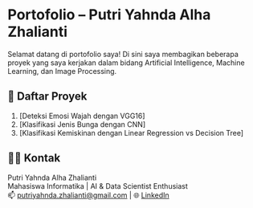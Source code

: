 # Portofolio – Putri Yahnda Alha Zhalianti

Selamat datang di portofolio saya! Di sini saya membagikan beberapa proyek yang saya kerjakan dalam bidang Artificial Intelligence, Machine Learning, dan Image Processing.

## 📂 Daftar Proyek

1. [Deteksi Emosi Wajah dengan VGG16]
2. [Klasifikasi Jenis Bunga dengan CNN]
3. [Klasifikasi Kemiskinan dengan Linear Regression vs Decision Tree]

## 👩‍💻 Kontak
Putri Yahnda Alha Zhalianti  
Mahasiswa Informatika | AI & Data Scientist Enthusiast  
📫 putriyahnda.zhalianti@gmail.com | 🌐 [LinkedIn](https://www.linkedin.com/in/putri-yahnda-alha-zhalianti/)
